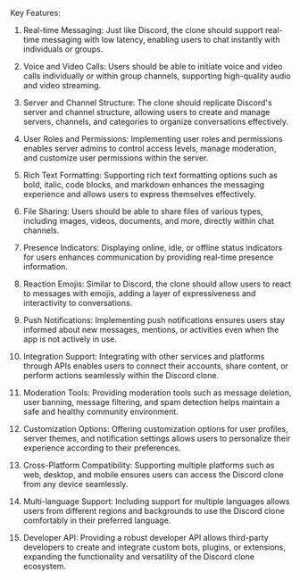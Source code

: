 Key Features:

1. Real-time Messaging: Just like Discord, the clone should support real-time messaging with low latency, enabling users to chat instantly with individuals or groups.

2. Voice and Video Calls: Users should be able to initiate voice and video calls individually or within group channels, supporting high-quality audio and video streaming.

3. Server and Channel Structure: The clone should replicate Discord's server and channel structure, allowing users to create and manage servers, channels, and categories to organize conversations effectively.

4. User Roles and Permissions: Implementing user roles and permissions enables server admins to control access levels, manage moderation, and customize user permissions within the server.

5. Rich Text Formatting: Supporting rich text formatting options such as bold, italic, code blocks, and markdown enhances the messaging experience and allows users to express themselves effectively.

6. File Sharing: Users should be able to share files of various types, including images, videos, documents, and more, directly within chat channels.

7. Presence Indicators: Displaying online, idle, or offline status indicators for users enhances communication by providing real-time presence information.

8. Reaction Emojis: Similar to Discord, the clone should allow users to react to messages with emojis, adding a layer of expressiveness and interactivity to conversations.

9. Push Notifications: Implementing push notifications ensures users stay informed about new messages, mentions, or activities even when the app is not actively in use.

10. Integration Support: Integrating with other services and platforms through APIs enables users to connect their accounts, share content, or perform actions seamlessly within the Discord clone.

11. Moderation Tools: Providing moderation tools such as message deletion, user banning, message filtering, and spam detection helps maintain a safe and healthy community environment.

12. Customization Options: Offering customization options for user profiles, server themes, and notification settings allows users to personalize their experience according to their preferences.

13. Cross-Platform Compatibility: Supporting multiple platforms such as web, desktop, and mobile ensures users can access the Discord clone from any device seamlessly.

14. Multi-language Support: Including support for multiple languages allows users from different regions and backgrounds to use the Discord clone comfortably in their preferred language.

15. Developer API: Providing a robust developer API allows third-party developers to create and integrate custom bots, plugins, or extensions, expanding the functionality and versatility of the Discord clone ecosystem.
